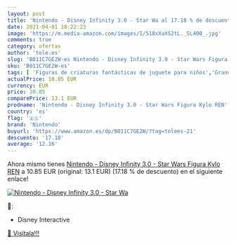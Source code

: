 ```yaml
---
layout: post
title: 'Nintendo - Disney Infinity 3.0 - Star Wa al 17.18 % de descuento'
date: 2021-04-01 18:22:23
image: 'https://m.media-amazon.com/images/I/518xXaXS2tL._SL400_.jpg'
comments: true
category: ofertas
author: 'tole.es'
slug: 'B011C7GE2W-es Nintendo - Disney Infinity 3.0 - Star Wars Figura Kylo REN'
sku: 'B011C7GE2W-es'
tags: [ 'Figuras de criaturas fantásticas de juguete para niños','Grandes electrodomésticos','Juguetes','Juguetes y juegos','Muñecos y figuras','Piezas y accesorio para campanas extractoras','Piezas y accesorios','nintendo', ]
actualPrice: 10.85 EUR
currency: EUR
price: 10.85
comparePrice: 13.1 EUR
prodname: 'Nintendo - Disney Infinity 3.0 - Star Wars Figura Kylo REN'
country: 'es'
flag: '🇪🇸'
brand: 'Nintendo'
buyurl: 'https://www.amazon.es/dp/B011C7GE2W/?tag=tolees-21'
descuento: '17.18'
average: '12.16'
---
```


Ahora mismo tienes [Nintendo - Disney Infinity 3.0 - Star Wars Figura Kylo REN](https://www.amazon.es/dp/B011C7GE2W/?tag=tolees-21) a 10.85 EUR (original: 13.1 EUR) (17.18 %  de descuento) en el siguiente enlace!

[![Nintendo - Disney Infinity 3.0 - Star Wa](https://m.media-amazon.com/images/I/518xXaXS2tL._SL400_.jpg)](https://www.amazon.es/dp/B011C7GE2W/?tag=tolees-21)

🔎:

- Disney Interactive

[🛒 Visítala!!!](https://www.amazon.es/dp/B011C7GE2W/?tag=tolees-21)
